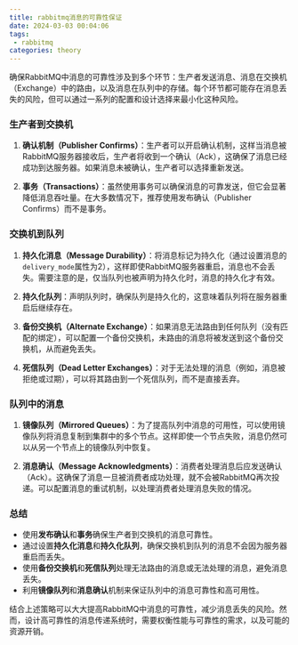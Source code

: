 ```yaml
---
title: rabbitmq消息的可靠性保证
date: 2024-03-03 00:04:06
tags:
 - rabbitmq
categories: theory
---
```


确保RabbitMQ中消息的可靠性涉及到多个环节：生产者发送消息、消息在交换机（Exchange）中的路由，以及消息在队列中的存储。每个环节都可能存在消息丢失的风险，但可以通过一系列的配置和设计选择来最小化这种风险。

### 生产者到交换机

1. **确认机制（Publisher Confirms）**：生产者可以开启确认机制，这样当消息被RabbitMQ服务器接收后，生产者将收到一个确认（Ack），这确保了消息已经成功到达服务器。如果消息未被确认，生产者可以选择重新发送。

2. **事务（Transactions）**：虽然使用事务可以确保消息的可靠发送，但它会显著降低消息吞吐量。在大多数情况下，推荐使用发布确认（Publisher Confirms）而不是事务。

### 交换机到队列

1. **持久化消息（Message Durability）**：将消息标记为持久化（通过设置消息的`delivery_mode`属性为2），这样即使RabbitMQ服务器重启，消息也不会丢失。需要注意的是，仅当队列也被声明为持久化时，消息的持久化才有效。

2. **持久化队列**：声明队列时，确保队列是持久化的，这意味着队列将在服务器重启后继续存在。

3. **备份交换机（Alternate Exchange）**：如果消息无法路由到任何队列（没有匹配的绑定），可以配置一个备份交换机，未路由的消息将被发送到这个备份交换机，从而避免丢失。

4. **死信队列（Dead Letter Exchanges）**：对于无法处理的消息（例如，消息被拒绝或过期），可以将其路由到一个死信队列，而不是直接丢弃。

### 队列中的消息

1. **镜像队列（Mirrored Queues）**：为了提高队列中消息的可用性，可以使用镜像队列将消息复制到集群中的多个节点。这样即使一个节点失败，消息仍然可以从另一个节点上的镜像队列中恢复。

2. **消息确认（Message Acknowledgments）**：消费者处理消息后应发送确认（Ack）。这确保了消息一旦被消费者成功处理，就不会被RabbitMQ再次投递。可以配置消息的重试机制，以处理消费者处理消息失败的情况。

### 总结

- 使用**发布确认**和**事务**确保生产者到交换机的消息可靠性。
- 通过设置**持久化消息**和**持久化队列**，确保交换机到队列的消息不会因为服务器重启而丢失。
- 使用**备份交换机**和**死信队列**处理无法路由的消息或无法处理的消息，避免消息丢失。
- 利用**镜像队列**和**消息确认**机制来保证队列中的消息可靠性和高可用性。

结合上述策略可以大大提高RabbitMQ中消息的可靠性，减少消息丢失的风险。然而，设计高可靠性的消息传递系统时，需要权衡性能与可靠性的需求，以及可能的资源开销。
